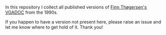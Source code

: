 In this repository I collect all published versions of
[Finn Thøgersen's VGADOC](https://web.archive.org/web/20081217030257/http://home.worldonline.dk/finth/)
from the 1990s.

If you happen to have a version not present here, please
raise an issue and let me know where to get hold of it.
Thank you!
